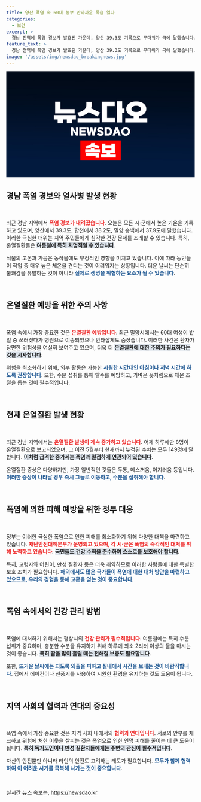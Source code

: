 ```yaml
---
title: 양산 폭염 속 60대 농부 안타까운 목숨 잃다
categories:
  - 보건
excerpt: >
  경남 전역에 폭염 경보가 발효된 가운데, 양산 39.3도 기록으로 무더위가 극에 달했습니다. 지난 2일, 폭염 속에서 밭일을 하던 60대 여성이 안타깝게도 숨졌습니다. 지금 바로 더 알아보세요!
feature_text: >
  경남 전역에 폭염 경보가 발효된 가운데, 양산 39.3도 기록으로 무더위가 극에 달했습니다. 지난 2일, 폭염 속에서 밭일을 하던 60대 여성이 안타깝게도 숨졌습니다. 지금 바로 더 알아보세요!
image: '/assets/img/newsdao_breakingnews.jpg'
---
```


<p><img src="/assets/img/newsdao_breakingnews.jpg" alt="implanttips 속보" /></p>

<h2 data-ke-size="size26">경남 폭염 경보와 열사병 발생 현황</h2>

<p data-ke-size="size16">&nbsp;</p>

<p>최근 경남 지역에서 <b><span style="color: #ee2323;">폭염 경보가 내려졌습니다</span></b>. 오늘은 모든 시·군에서 높은 기온을 기록하고 있으며, 양산에서 39.3도, 합천에서 38.2도, 밀양 송백에서 37.9도에 달했습니다. 이러한 극심한 더위는 지역 주민들에게 심각한 건강 문제를 초래할 수 있습니다. 특히, 온열질환들은 <b><span style="background-color: #21538527;">여름철에 특히 치명적일 수 있습니다</span></b>. </p>

<p>식물의 고온과 가뭄은 농작물에도 부정적인 영향을 미치고 있습니다. 이에 따라 농민들이 작업 중 매우 높은 체온을 견디는 것이 어려워지는 상황입니다. 더운 날씨는 단순히 불쾌감을 유발하는 것이 아니라 <b><span style="color: #1a5490;">실제로 생명을 위협하는 요소가 될 수 있습니다</span></b>. </p>

<p data-ke-size="size16">&nbsp;</p>

<h2 data-ke-size="size26">온열질환 예방을 위한 주의 사항</h2>

<p data-ke-size="size16">&nbsp;</p>

<p>폭염 속에서 가장 중요한 것은 <b><span style="color: #ee2323;">온열질환 예방입니다</span></b>. 최근 밀양시에서는 60대 여성이 밭일 중 쓰러졌다가 병원으로 이송되었으나 안타깝게도 숨졌습니다. 이러한 사건은 환자가 당면한 위험성을 여실히 보여주고 있으며, 더욱 더 <b><span style="background-color: #21538527;">온열질환에 대한 주의가 필요하다는 것을 시사합니다</span></b>.</p>

<p>위험을 최소화하기 위해, 외부 활동은 가능한 <b><span style="color: #1a5490;">시원한 시간대인 아침이나 저녁 시간에 하도록 권장합니다</span></b>. 또한, 수분 섭취를 통해 탈수를 예방하고, 가벼운 옷차림으로 체온 조절을 돕는 것이 필수적입니다. </p>

<p data-ke-size="size16">&nbsp;</p>

<h2 data-ke-size="size26">현재 온열질환 발생 현황</h2>

<p data-ke-size="size16">&nbsp;</p>

<p>최근 경남 지역에서는 <b><span style="color: #ee2323;">온열질환 발생이 계속 증가하고 있습니다</span></b>. 어제 하루에만 8명이 온열질환으로 보고되었으며, 그 이전 5월부터 현재까지 누적된 수치는 모두 149명에 달합니다. <b><span style="background-color: #21538527;">이처럼 급격한 증가세는 폭염과 밀접하게 연관되어 있습니다</span></b>.</p>

<p>온열질환 증상은 다양하지만, 가장 일반적인 것들은 두통, 메스꺼움, 어지러움 등입니다. <b><span style="color: #1a5490;">이러한 증상이 나타날 경우 즉시 그늘로 이동하고, 수분을 섭취해야 합니다</span></b>. </p>

<p data-ke-size="size16">&nbsp;</p>

<h2 data-ke-size="size26">폭염에 의한 피해 예방을 위한 정부 대응</h2>

<p data-ke-size="size16">&nbsp;</p>

<p>정부는 이러한 극심한 폭염으로 인한 피해를 최소화하기 위해 다양한 대책을 마련하고 있습니다. <b><span style="color: #ee2323;">재난안전대책본부가 운영되고 있으며, 각 시·군은 폭염의 즉각적인 대처를 위해 노력하고 있습니다</span></b>. <b><span style="background-color: #21538527;">국민들도 건강 수칙을 준수하여 스스로를 보호해야 합니다</span></b>.</p>

<p>특히, 고령자와 어린이, 만성 질환자 등은 더욱 취약하므로 이러한 사람들에 대한 특별한 보호 조치가 필요합니다. <b><span style="color: #1a5490;">해외에서도 많은 국가들이 폭염에 대한 대처 방안을 마련하고 있으므로, 우리의 경험을 통해 교훈을 얻는 것이 중요합니다</span></b>.</p>

<p data-ke-size="size16">&nbsp;</p>

<h2 data-ke-size="size26">폭염 속에서의 건강 관리 방법</h2>

<p data-ke-size="size16">&nbsp;</p>

<p>폭염에 대처하기 위해서는 평상시의 <b><span style="color: #ee2323;">건강 관리가 필수적입니다</span></b>. 여름철에는 특히 수분 섭취가 중요하며, 충분한 수분을 유지하기 위해 하루에 최소 2리터 이상의 물을 마시는 것이 좋습니다. <b><span style="background-color: #21538527;">특히 땀을 많이 흘릴 때는 전해질 보충도 필요합니다</span></b>.</p>

<p>또한, <b><span style="color: #1a5490;">뜨거운 날씨에는 되도록 외출을 피하고 실내에서 시간을 보내는 것이 바람직합니다</span></b>. 집에서 에어컨이나 선풍기를 사용하여 시원한 환경을 유지하는 것도 도움이 됩니다.</p>

<p data-ke-size="size16">&nbsp;</p>

<h2 data-ke-size="size26">지역 사회의 협력과 연대의 중요성</h2>

<p data-ke-size="size16">&nbsp;</p>

<p>폭염 속에서 가장 중요한 것은 지역 사회 내에서의 <b><span style="color: #ee2323;">협력과 연대입니다</span></b>. 서로의 안부를 체크하고 위험에 처한 이웃을 살피는 것은 폭염으로 인한 인명 피해를 줄이는 데 큰 도움이 됩니다. <b><span style="background-color: #21538527;">특히 독거노인이나 만성 질환자들에게는 주변의 관심이 필수적입니다</span></b>.</p>

<p>자신의 안전뿐만 아니라 타인의 안전도 고려하는 태도가 필요합니다. <b><span style="color: #1a5490;">모두가 함께 협력하여 이 어려운 시기를 극복해 나가는 것이 중요합니다</span></b>. </p>

<p data-ke-size="size16">&nbsp;</p>
실시간 뉴스 속보는, <a href="https://newsdao.kr" rel="dofollow">https://newsdao.kr</a>


